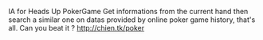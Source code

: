 IA for Heads Up PokerGame
Get informations from the current hand then search a similar one on datas provided by online poker game history, that's all.
Can you beat it ? http://chien.tk/poker

